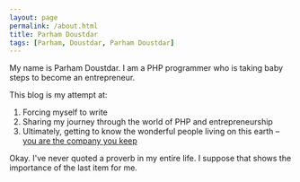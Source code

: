 ```yaml
---
layout: page
permalink: /about.html
title: Parham Doustdar
tags: [Parham, Doustdar, Parham Doustdar]
---
```


My name is Parham Doustdar. I am a PHP programmer who is taking baby steps to become an entrepreneur.

This blog is my attempt at:

1. Forcing myself to write
2. Sharing my journey through the world of PHP and entrepreneurship
3. Ultimately, getting to know the wonderful people living on this earth – [you are the company you keep](http://www.letgodbetrue.com/proverbs/commentaries/13_20.php)

Okay. I've never quoted a proverb in my entire life. I suppose that shows the importance of the last item for me.